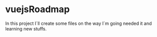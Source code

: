 # vuejsRoadmap
In this project I´ll create some files on the way I´m going needed it and learning new stuffs.
